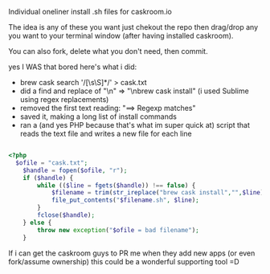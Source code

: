 Individual oneliner install .sh files for caskroom.io 

The idea is any of these you want just chekout the repo then drag/drop any you want to your terminal window (after having installed caskroom). 

You can also fork, delete what you don't need, then commit.

yes I WAS that bored here's what i did:
* brew cask search '/[\s\S]*/' > cask.txt
* did a find and replace of "\n" => "\nbrew cask install" (i used Sublime using regex replacements)
* removed the first text reading: "==> Regexp matches"
* saved it, making a long list of install commands
* ran a (and yes PHP because that's what im super quick at) script that reads the text file and writes a new file for each line

```php

<?php
  $ofile = "cask.txt";
	$handle = fopen($ofile, "r");
	if ($handle) {
	    while (($line = fgets($handle)) !== false) {
	        $filename = trim(str_ireplace("brew cask install","",$line));
			file_put_contents("$filename.sh", $line); 
		} 
		fclose($handle);
	} else {
		throw new exception("$ofile = bad filename");
	}

```

If i can get the caskroom guys to PR me when they add new apps (or even fork/assume ownership) this could be a wonderful supporting tool =D
